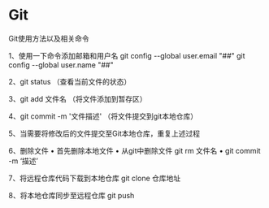 # Git
Git使用方法以及相关命令

1、使用一下命令添加邮箱和用户名
   git config --global user.email "##"
   git config --global user.name  "##"
   
2、git status （查看当前文件的状态）

3、git add 文件名 （将文件添加到暂存区）

4、git commit -m '文件描述' （将文件提交到git本地仓库）

5、当需要将修改后的文件提交至Git本地仓库，重复上述过程

6、删除文件
	• 首先删除本地文件
	• 从git中删除文件  git rm 文件名
	• git commit -m ‘描述’ 
	
7、将远程仓库代码下载到本地仓库
   git clone 仓库地址
	
8、将本地仓库同步至远程仓库
   git push


